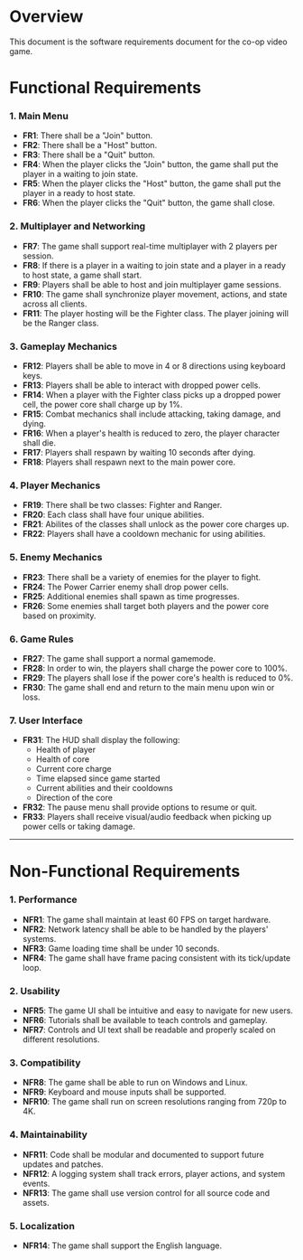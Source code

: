 # Overview
This document is the software requirements document for the co-op video game.
# Functional Requirements

### 1. Main Menu
- **FR1**: There shall be a "Join" button.
- **FR2**: There shall be a "Host" button.
- **FR3**: There shall be a "Quit" button.
- **FR4**: When the player clicks the "Join" button, the game shall put the player in a waiting to join state.
- **FR5**: When the player clicks the "Host" button, the game shall put the player in a ready to host state.
- **FR6**: When the player clicks the "Quit" button, the game shall close.

### 2. Multiplayer and Networking
- **FR7**: The game shall support real-time multiplayer with 2 players per session.
- **FR8**: If there is a player in a waiting to join state and a player in a ready to host state, a game shall start.
- **FR9**: Players shall be able to host and join multiplayer game sessions.
- **FR10**: The game shall synchronize player movement, actions, and state across all clients.
- **FR11**: The player hosting will be the Fighter class. The player joining will be the Ranger class.

### 3. Gameplay Mechanics
- **FR12**: Players shall be able to move in 4 or 8 directions using keyboard keys.
- **FR13**: Players shall be able to interact with dropped power cells.
- **FR14**: When a player with the Fighter class picks up a dropped power cell, the power core shall charge up by 1%.
- **FR15**: Combat mechanics shall include attacking, taking damage, and dying.
- **FR16**: When a player's health is reduced to zero, the player character shall die.
- **FR17**: Players shall respawn by waiting 10 seconds after dying.
- **FR18**: Players shall respawn next to the main power core.

### 4. Player Mechanics
- **FR19**: There shall be two classes: Fighter and Ranger.
- **FR20**: Each class shall have four unique abilities.
- **FR21**: Abilites of the classes shall unlock as the power core charges up.
- **FR22**: Players shall have a cooldown mechanic for using abilities.

### 5. Enemy Mechanics
- **FR23**: There shall be a variety of enemies for the player to fight.
- **FR24**: The Power Carrier enemy shall drop power cells.
- **FR25**: Additional enemies shall spawn as time progresses.
- **FR26**: Some enemies shall target both players and the power core based on proximity.

### 6. Game Rules
- **FR27**: The game shall support a normal gamemode.
- **FR28**: In order to win, the players shall charge the power core to 100%.
- **FR29**: The players shall lose if the power core's health is reduced to 0%.
- **FR30**: The game shall end and return to the main menu upon win or loss.

### 7. User Interface
- **FR31**: The HUD shall display the following:
    - Health of player
    - Health of core
    - Current core charge
    - Time elapsed since game started
    - Current abilities and their cooldowns
    - Direction of the core
- **FR32**: The pause menu shall provide options to resume or quit.
- **FR33**: Players shall receive visual/audio feedback when picking up power cells or taking damage.

---

# Non-Functional Requirements

### 1. Performance
- **NFR1**: The game shall maintain at least 60 FPS on target hardware.
- **NFR2**: Network latency shall be able to be handled by the players' systems.
- **NFR3**: Game loading time shall be under 10 seconds.
- **NFR4**: The game shall have frame pacing consistent with its tick/update loop.

### 2. Usability
- **NFR5**: The game UI shall be intuitive and easy to navigate for new users.
- **NFR6**: Tutorials shall be available to teach controls and gameplay.
- **NFR7**: Controls and UI text shall be readable and properly scaled on different resolutions.

### 3. Compatibility
- **NFR8**: The game shall be able to run on Windows and Linux.
- **NFR9**: Keyboard and mouse inputs shall be supported.
- **NFR10**: The game shall run on screen resolutions ranging from 720p to 4K.

### 4. Maintainability
- **NFR11**: Code shall be modular and documented to support future updates and patches.
- **NFR12**: A logging system shall track errors, player actions, and system events.
- **NFR13**: The game shall use version control for all source code and assets.

### 5. Localization
- **NFR14**: The game shall support the English language.